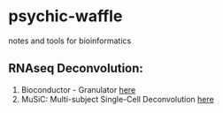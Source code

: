 # psychic-waffle
notes and tools for bioinformatics

## RNAseq Deconvolution:

1. Bioconductor - Granulator [here](https://www.bioconductor.org/packages/release/bioc/html/granulator.html)
2. MuSiC: Multi-subject Single-Cell Deconvolution [here](https://xuranw.github.io/MuSiC/articles/MuSiC.html)
